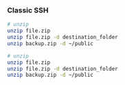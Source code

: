 ### Classic SSH

```sh 
# unzip 
unzip file.zip
unzip file.zip -d destination_folder
unzip backup.zip -d ~/public


```


```sh 
# unzip 
unzip file.zip
unzip file.zip -d destination_folder
unzip backup.zip -d ~/public


```